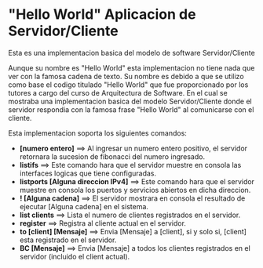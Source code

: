 # "Hello World" Aplicacion de Servidor/Cliente

Esta es una implementacion basica del modelo de software Servidor/Cliente

Aunque su nombre es "Hello World" esta implementacion no tiene nada que ver con la famosa cadena de texto. Su nombre es debido a que se utilizo como base el codigo titulado "Hello World" que fue proporcionado por los tutores a cargo del curso de Arquitectura de Software. En el cual se mostraba una implementacion basica del modelo Servidor/Cliente donde el servidor respondia con la famosa frase "Hello World" al comunicarse con el cliente.

Esta implementacion soporta los siguientes comandos:
- **[numero entero]**                    ==> Al ingresar un numero entero positivo, el servidor retornara la sucesion de fibonacci del numero ingresado.
- **listifs**                            ==> Este comando hara que el servidor muestre en consola las interfaces logicas que tiene configuradas.
- **listports [Alguna direccion IPv4]**  ==> Este comando hara que el servidor muestre en consola los puertos y servicios abiertos en dicha direccion.
- **! [Alguna cadena]** ==> El servidor mostrara en consola el resultado de ejecutar [Alguna cadena] en el sistema.
- **list clients** ==> Lista el numero de clientes registrados en el servidor.
- **register** ==> Registra al cliente actual en el servidor.
- **to [client] [Mensaje]** ==> Envia [Mensaje] a [client], si y solo si, [client] esta registrado en el servidor.
- **BC [Mensaje]** ==> Envia [Mensaje] a todos los clientes registrados en el servidor (incluido el client actual).

